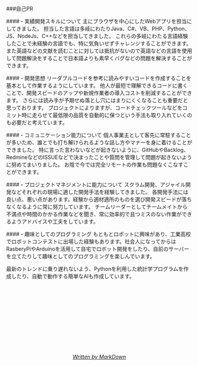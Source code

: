 ###自己PR

####・実績開発スキルについて
主にブラウザを中心にしたWebアプリを担当にしてきました。
担当した言語は多岐にわたりJava、C#、VB、PHP、Python、JS、NodeJs、C++などを担当してきました。
これらの多岐にわたる言語経験したことで未経験の言語でも、特に気負いせずチャレンジすることができます。
また英語などの文献を読むことに対しては抵抗がないので英語などの言語を使用して問題解決をすることで日本語よりも素早くバグなどの問題を解決することができます。

####・開発思想
リーダブルコードを参考に読みやすいコードを作成することを基本として作業するようにしています。
他人が最短で理解できるコードに書くことで、開発スピードのアップや新規作業者の導入コストを削減することができます。
さらには読み手が予期せぬ落とし穴にはまりにくくなることも重要だと思っております。
プロジェクトによりますが、コードチェックツールなどをコミット時に走らせて最低限の品質を自動的に保つという手法も取り入れていくのも必要だと考えています。

####・コミュニケーション能力について
個人事業主として客先に常駐することが多いため、誰とでも打ち解けられるような話し方やマナーを身に着けることができました。
特に言った言わないなどが起きないように、GitHubやBacklog、RedmineなどのISSUEなどで決まったことや質問を管理して問題が起きないように努めてまいりました。
お陰で今では完全リモートの作業も問題なくこなすことができます。

####・プロジェクトマネジメントに能力について
スクラム開発、アジャイル開発などそれぞれの現場に適した開発手法を経験してきました。
各開発手法には良い点、悪い点があります。経験から適材適所のものを選び開発スピードが落ちなくなるように常に努力しています。
チームリーダーとしてチームメイトから不満点や時間のかかる作業などを聞き、常に効率的で且つミスのない作業ができるようアドバイスや工夫をしています。


####・趣味としてのプログラミング
もともとロボットに興味があり、工業高校でロボットコンテストに出場した経験もあります。社会人になってからはRasberyPiやArduinoを活用して自宅でロボット開発をしたり、自前のサーバーを立てたりして趣味としてのプログラミングを楽しんでいます。

最新のトレンドに乗り遅れないよう、Pythonを利用した統計学プログラムを作成したり、自動で動作する簡単なAIも作成しています。

<div style="text-align: center;margin-top: 200px">
	<i><a href="/">Written by MarkDown</a></i>
</div>
